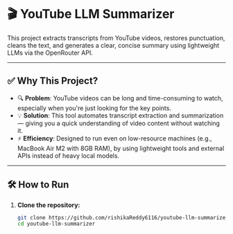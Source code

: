 # 🎬 YouTube LLM Summarizer

This project extracts transcripts from YouTube videos, restores punctuation, cleans the text, and generates a clear, concise summary using lightweight LLMs via the OpenRouter API.

---

## ✅ Why This Project?

- 🔍 **Problem**: YouTube videos can be long and time-consuming to watch, especially when you're just looking for the key points.
- 💡 **Solution**: This tool automates transcript extraction and summarization — giving you a quick understanding of video content without watching it.
- ⚡ **Efficiency**: Designed to run even on low-resource machines (e.g., MacBook Air M2 with 8GB RAM), by using lightweight tools and external APIs instead of heavy local models.

---

## 🛠️ How to Run

1. **Clone the repository:**
   ```bash
   git clone https://github.com/rishikaReddy6116/youtube-llm-summarizer.git
   cd youtube-llm-summarizer
